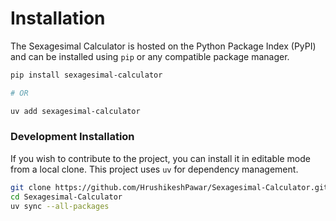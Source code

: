 # Installation

The Sexagesimal Calculator is hosted on the Python Package Index (PyPI) and can be installed using `pip` or any compatible package manager.

```bash
pip install sexagesimal-calculator

# OR

uv add sexagesimal-calculator
```

### Development Installation

If you wish to contribute to the project, you can install it in editable mode from a local clone. This project uses `uv` for dependency management.

```bash
git clone https://github.com/HrushikeshPawar/Sexagesimal-Calculator.git
cd Sexagesimal-Calculator
uv sync --all-packages
```